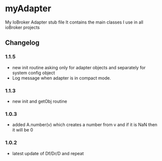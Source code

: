 # myAdapter

My IoBroker Adapter stub file
It contains the main classes I use in all ioBroker projects

## Changelog

### 1.1.5 

* new init routine asking only for adapter objects and separately for system config object
* Log message when adapter is in compact mode.

### 1.1.3

* new init and getObj routine

### 1.0.3

* added A.number(v) which creates a number from v and if it is NaN then it will be 0

### 1.0.2

* latest update of Df/Dr/D and repeat